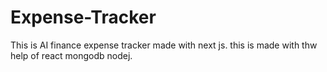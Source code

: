 # Expense-Tracker
This is AI finance expense tracker made with next js. this is made with thw help of react  mongodb nodej.

